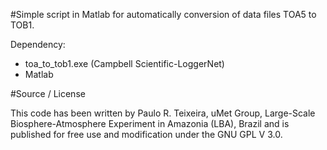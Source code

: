 #Simple script in Matlab for automatically conversion of data files TOA5 to TOB1.

Dependency: 

- toa_to_tob1.exe (Campbell Scientific-LoggerNet)
- Matlab

#Source / License

This code has been written by Paulo R. Teixeira, uMet Group, Large-Scale Biosphere-Atmosphere Experiment in Amazonia (LBA), Brazil and is published for free use and modification under the GNU GPL V 3.0.
